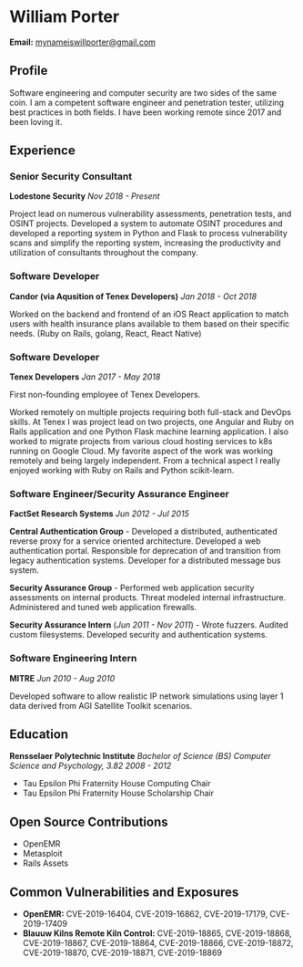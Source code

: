 # William Porter
**Email:** mynameiswillporter@gmail.com

## Profile
Software engineering and computer security are two sides of the same coin. I am a competent software engineer and penetration tester, utilizing best practices in both fields. I have been working remote since 2017 and been loving it.

## Experience

### Senior Security Consultant
**Lodestone Security**
*Nov 2018 - Present*

Project lead on numerous vulnerability assessments, penetration tests, and OSINT projects. Developed a system to automate OSINT procedures and developed a reporting system in Python and Flask to process vulnerability scans and simplify the reporting system, increasing the productivity and utilization of consultants throughout the company.

### Software Developer
**Candor (via Aqusition of Tenex Developers)**
*Jan 2018 - Oct 2018*

Worked on the backend and frontend of an iOS React application to match users with health insurance plans available to them based on their specific needs. (Ruby on Rails, golang, React, React Native)

### Software Developer
**Tenex Developers**
*Jan 2017 - May 2018*

First non-founding employee of Tenex Developers.

Worked remotely on multiple projects requiring both full-stack and DevOps skills. At Tenex I was project lead on two projects, one Angular and Ruby on Rails application and one Python Flask machine learning application. I also worked to migrate projects from various cloud hosting services to k8s running on Google Cloud. My favorite aspect of the work was working remotely and being largely independent. From a technical aspect I really enjoyed working with Ruby on Rails and Python scikit-learn.

### Software Engineer/Security Assurance Engineer
**FactSet Research Systems**
*Jun 2012 - Jul 2015*

**Central Authentication Group** - Developed a distributed, authenticated reverse proxy for a service oriented architecture. Developed a web authentication portal. Responsible for deprecation of and transition from legacy authentication systems. Developer for a distributed message bus system.

**Security Assurance Group** - Performed web application security assessments on internal products. Threat modeled internal infrastructure. Administered and tuned web application firewalls.

**Security Assurance Intern** (*Jun 2011 - Nov 2011*) - Wrote fuzzers. Audited custom filesystems. Developed security and authentication systems.

### Software Engineering Intern
**MITRE**
*Jun 2010 - Aug 2010*

Developed software to allow realistic IP network simulations using layer 1 data derived from AGI Satellite Toolkit scenarios.

## Education
**Rensselaer Polytechnic Institute**
*Bachelor of Science (BS) Computer Science and Psychology, 3.82*
*2008 - 2012*

- Tau Epsilon Phi Fraternity House Computing Chair
- Tau Epsilon Phi Fraternity House Scholarship Chair

## Open Source Contributions
- OpenEMR
- Metasploit
- Rails Assets

## Common Vulnerabilities and Exposures
- **OpenEMR:** CVE-2019-16404, CVE-2019-16862, CVE-2019-17179, CVE-2019-17409
- **Blauuw Kilns Remote Kiln Control:** CVE-2019-18865, CVE-2019-18868, CVE-2019-18867, CVE-2019-18864, CVE-2019-18866, CVE-2019-18872, CVE-2019-18870, CVE-2019-18871, CVE-2019-18869
